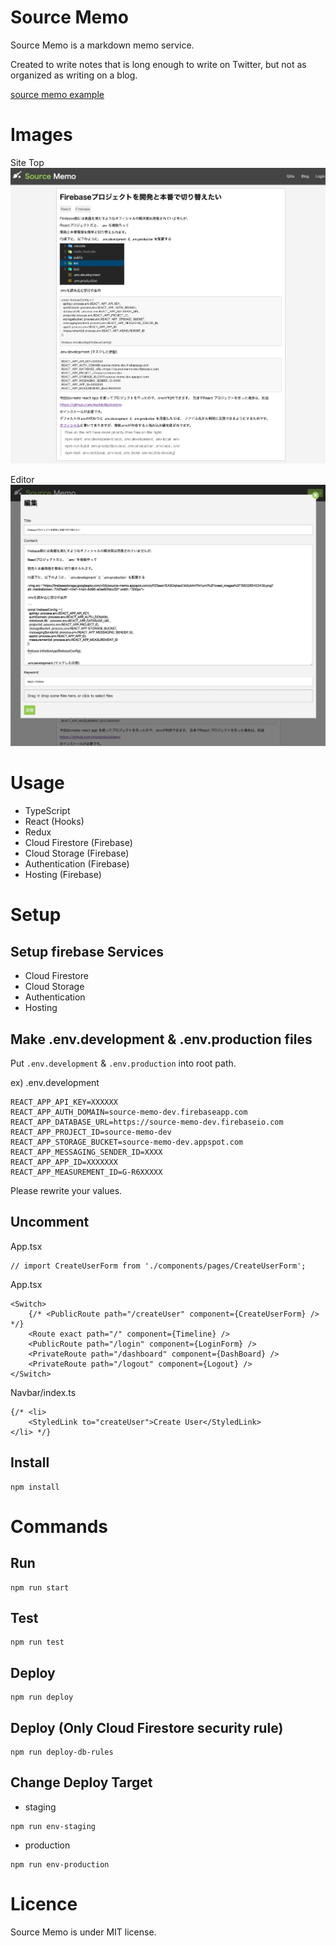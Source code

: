 # Source Memo

Source Memo is a markdown memo service.

Created to write notes that is long enough to write on Twitter, but not as organized as writing on a blog.

[source memo example](https://source-memo.firebaseapp.com/)

# Images

Site Top
![](doc/images/top_image.png)

Editor
![](doc/images/editor_image.png)

# Usage

- TypeScript
- React (Hooks)
- Redux
- Cloud Firestore (Firebase)
- Cloud Storage (Firebase)
- Authentication (Firebase)
- Hosting (Firebase)

# Setup

## Setup firebase Services

- Cloud Firestore
- Cloud Storage
- Authentication
- Hosting

## Make .env.development & .env.production files

Put `.env.development` & `.env.production` into root path.

ex) .env.development

```
REACT_APP_API_KEY=XXXXXX
REACT_APP_AUTH_DOMAIN=source-memo-dev.firebaseapp.com
REACT_APP_DATABASE_URL=https://source-memo-dev.firebaseio.com
REACT_APP_PROJECT_ID=source-memo-dev
REACT_APP_STORAGE_BUCKET=source-memo-dev.appspot.com
REACT_APP_MESSAGING_SENDER_ID=XXXX
REACT_APP_APP_ID=XXXXXXX
REACT_APP_MEASUREMENT_ID=G-R6XXXXX
```

Please rewrite your values.

## Uncomment

App.tsx

```
// import CreateUserForm from './components/pages/CreateUserForm';
```

App.tsx

```
<Switch>
    {/* <PublicRoute path="/createUser" component={CreateUserForm} /> */}
    <Route exact path="/" component={Timeline} />
    <PublicRoute path="/login" component={LoginForm} />
    <PrivateRoute path="/dashboard" component={DashBoard} />
    <PrivateRoute path="/logout" component={Logout} />
</Switch>
```

Navbar/index.ts

```
{/* <li>
    <StyledLink to="createUser">Create User</StyledLink>
</li> */}
```

## Install

```
npm install
```

# Commands

## Run

```
npm run start
```

## Test

```
npm run test
```

## Deploy

```
npm run deploy
```

## Deploy (Only Cloud Firestore security rule)

```
npm run deploy-db-rules
```

## Change Deploy Target

- staging

```
npm run env-staging
```

- production

```
npm run env-production
```

# Licence

Source Memo is under MIT license.
